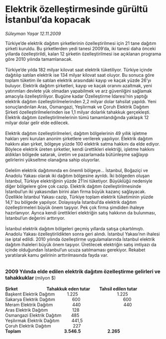 # Elektrik özelleştirmesinde gürültü İstanbul’da kopacak

*Süleyman Yaşar 12.11.2009*

<div class="taraf_structure_2col_1zq">
<div class="margen_n">



 <p>Türkiye’de elektrik dağıtım şirketlerinin özelleştirilmesi için 21 tane dağıtım şirketi kuruldu. Bu şirketlerden yedi tanesi 2009’da, iki tanesi daha önceki yıllarda özelleştirildi, kalan 12 şirketin özelleştirilmesi ise açıklanan programa göre 2010 yılında tamamlanacak. <br/><br/>Türkiye’de yılda 182 milyar kilovat saat elektrik tüketiliyor. Türkiye içinde dağıtılıp satılan elektrik ise 134 milyar kilovat saat oluyor. Bu sonuca göre toplam tüketim ile satılan elektrik arasındaki kayıp ve kaçak yüzde 26’yı buluyor. Elektrik dağıtım şirketleri, kayıp ve kaçak oranını azaltmak, yeni yatırımları devlete yük olmadan yapabilmek ve arz güvenliğini sağlamak amacıyla özelleştiriliyor. Bugüne kadar Özelleştirme İdaresi’nin yaptığı elektrik dağıtım özelleştirilmelerinden 2,2 milyar dolar tahsilat yapıldı. Yeni sonuçlandırılan Aras, Osmangazi, Yeşilırmak ve Çoruh Elektrik Dağıtım Şirketi özelleştirilmelerinden ise 1,1 milyar dolarlık tahakkuk gerçekleşti. Elektrik dağıtım özelleştirilmelerinin tümü tamamlandığında yaklaşık 12 milyar dolar gelir elde edilecek. <br/><br/>Elektrik dağıtım özelleştirilmeleri, dağıtım bölgelerinin 49 yıllık işletme hakları yeni kurulan anonim şirketlere verilerek yapılıyor. Elektrik dağıtım hakkını alan şirket, bölgeye yüzde 100 elektrik satma hakkını da elde ediyor. Böylece elektrik üreten şirketler, kendi ürettikleri elektriği, işletme hakkını aldıkları bölgede satarak, üretim ve pazarlamada bütünleşme sağlayıp gelirlerini yükseltme olanağına sahip oluyorlar. <br/><br/>Gelelim elektrik dağıtımında en önemli bölgeye... İstanbul, Boğaziçi ve Anadolu Yakası olarak iki dağıtım bölgesine ayrıldı. İki bölgeden oluşan İstanbul, Türkiye elektriğinin yüzde 21’ini tüketiyor. Büyüklüğü nedeniyle diğer bölgelere göre çok cazip. Elektrik dağıtım özelleştirilmesinde İstanbul’un iki yakasından birini alan firma büyük kazanç sağlayacak. Özellikle İstanbul Yakası cazip, Türkiye toplam elektrik tüketiminin yüzde 14,1’ bu bölgede yapılıyor. Dolayısıyla İstanbul’da elektrik dağıtım özelleştirmeleri büyük önem taşıyor. Pek çok firma şimdiden ihaleye hazırlanıyor. Ayrıca kendi ürettikleri elektriğin satış hakkının da bulunması, İstanbul’un değerini arttırıyor. <br/><br/>İstanbul elektrik dağıtım bölgeleri geçmiş yıllarda satışa çıkartılmıştı. Anadolu Yakası özelleştirildikten sonra geri alındı. İstanbul Yakası’nın ihalesi ise iptal edildi. 2010 yılında özelleştirme uygulamalarında İstanbul elektrik dağıtım ihaleleri büyük önem taşıyor. Üretilecek elektriğin satış imtiyazı da içinde olduğundan İstanbul’un ucuza satılmaması gerekiyor. Rekabet yaratılarak kamu gelirinin arttırılmasında fayda var.<b> <br/><br/><br/><font size="3">2009 Yılında elde edilen elektrik dağıtım özelleştirme gelirleri ve tahakkuklar</font> </b>(milyon $)<u></u><b> <br/><br/>Şirket                            Tahakkuk eden tutar         Tahsil edilen tutar </b><br/>Başkent Elektrik Dağıtım          1.225                                1.225 <br/>Sakarya Elektrik Dağıtım              600                                   600 <br/>Meram Elektrik Dağıtım                440                                   440 <br/>Aras Elektrik Dağıtım                    128 <br/>Osmangazi Elektrik Dağıtım        485 <br/>Yeşilırmak Elektrik Dağıtım          441,5 <br/>Çoruh Elektrik Dağıtım                  227 <b><br/>Toplam                                          3.546.5                          2.265</b></p>
<br/>
<br/>
<br/>



<br/>


<div id="taraf_not">
</div>

</div>


</div>
